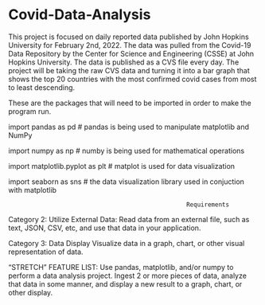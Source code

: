 # Covid-Data-Analysis
This project is focused on daily reported data published by John Hopkins University for February 2nd, 2022. The data was pulled from the Covid-19 Data Repository by the Center for Science and Engineering (CSSE) at John Hopkins University. The data is published as a CVS file every day. The project will be taking the raw CVS data and turning it into a bar graph that shows the top 20 countries with the most confirmed covid cases from most to least descending. 

These are the packages that will need to be imported in order to make the program run. 

import pandas as pd #                 pandas is being used to manipulate matplotlib and NumPy

import numpy as np #                  numby is being used for mathematical operations

import matplotlib.pyplot as plt #     matplot is used for data visualization

import seaborn as sns #               the data visualization library used in conjuction with matplotlib


                                                      Requirements

Category 2: Utilize External Data:
Read data from an external file, such as text, JSON, CSV, etc, and use that data in your application.

Category 3: Data Display
Visualize data in a graph, chart, or other visual representation of data.

“STRETCH” FEATURE LIST:
Use pandas, matplotlib, and/or numpy to perform a data analysis project. Ingest 2 or more pieces of data, analyze that data in some manner, and display a new result to a graph, chart, or other display.
